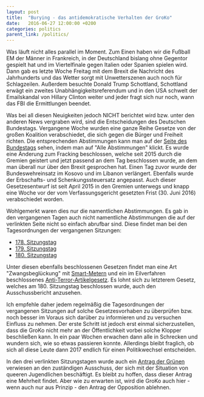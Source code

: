 ```yaml
---
layout: post
title:  "Burying - das antidemokratische Verhalten der GroKo"
date:   2016-06-27 12:00:00 +0200
categories: politics
parent_link: /politics/
---
```


Was läuft nicht alles parallel im Moment. Zum Einen haben wir die Fußball EM
der Männer in Frankreich, in der Deutschland bislang ohne Gegentor gespielt hat
und im Viertelfinale gegen Italien oder Spanien spielen wird. Dann gab es letzte
Woche Freitag mit dem Brexit die Nachricht des Jahrhunderts und das Wetter sorgt
mit Unwetterszenen auch noch für Schlagzeilen. Außerdem besuchte Donald Trump
Schottland, Schottland erwägt ein zweites Unabhängigkeitsreferendum und in den
USA schwelt der Emailskandal von Hillary Clinton weiter und jeder fragt sich
nur noch, wann das FBI die Ermittlungen beendet.

Was bei all diesen Neuigkeiten jedoch NICHT berichtet wird bzw. unter den anderen
News vergraben wird, sind die Entscheidungen des Deutschen Bundestags.
Vergangene Woche wurden eine ganze Reihe Gesetze von der großen Koalition
verabschiedet, die sich gegen die Bürger und Freiheit richten. Die entsprechenden
Abstimmungen kann man auf der [Seite des Bundestags](https://www.bundestag.de/bundestag/plenum/abstimmung/grafik)
sehen, indem man auf "Alle Abstimmungen" klickt. Es wurde eine Änderung zum
Fracking beschlossen, welche seit 2015 durch die Gremien geistert und jetzt
passend an dem Tag beschlossen wurde, an dem man überall nur über den Brexit
gesprochen hat. Einen Tag zuvor wurde der Bundeswehreinsatz im Kosovo und im Libanon
verlängert. Ebenfalls wurde der Erbschafts- und Schenkungssteuersatz angepasst.
Auch dieser Gesetzesentwurf ist seit April 2015 in den Gremien unterwegs und knapp
eine Woche vor der vom Verfassungsgericht gesetzten Frist (30. Juni 2016)
verabschiedet worden. 

Wohlgemerkt waren dies nur die namentlichen Abstimmungen.
Es gab in den vergangenen Tagen auch nicht namentliche Abstimmungen die auf
der verlinkten Seite nicht so einfach abrufbar sind. Diese findet man bei
den Tagesordnungen der vergangenen Sitzungen:

* [178. Sitzungstag](https://dserver.bundestag.de/btp/18/18178.pdf)
* [179. Sitzungstag](https://dserver.bundestag.de/btp/18/18179.pdf)
* [180. Sitzungstag](https://dserver.bundestag.de/btp/18/18180.pdf)

Unter diesen ebenfalls beschlossenen Gesetzen findet man eine Art "Zwangsbeglückung"
mit [Smart-Metern](https://dserver.bundestag.de/btd/18/075/1807555.pdf) und
ein im Eilverfahren beschlossenes [Anti-Terror-Artikelgesetz](https://dserver.bundestag.de/btd/18/087/1808702.pdf).
Es lohnt sich zu letzterem Gesetz, welches am 180. Sitzungstag beschlossen wurde,
auch den Ausschussbericht anzusehen.

Ich empfehle daher jedem regelmäßig die Tagesordnungen der vergangenen Sitzungen
auf solche Gesetzesvorhaben zu überprüfen bzw. noch besser im Voraus sich darüber
zu informieren und zu versuchen Einfluss zu nehmen. Der erste Schritt ist jedoch
erst einmal sicherzustellen, dass die GroKo nicht mehr an der Öffentlichkeit
vorbei solche Klopper beschließen kann. In ein paar Wochen erwachen dann alle
in Schrecken und wundern sich, wie so etwas passieren konnte. Allerdings bleibt
fraglich, ob sich all diese Leute dann 2017 endlich für einen Politikwechsel
entscheiden.

In den drei verlinkten Sitzungstagen wurde auch ein [Antrag der Grünen](https://dserver.bundestag.de/btd/18/088/1808874.pdf) 
verwiesen an den zuständigen Ausschuss, der sich mit der Situation von queeren Jugendlichen
beschäftigt. Es bleibt zu hoffen, dass dieser Antrag eine Mehrheit findet. Aber
wie zu erwarten ist, wird die GroKo auch hier - wenn auch nur aus Prinzip -
den Antrag der Opposition ablehnen.
